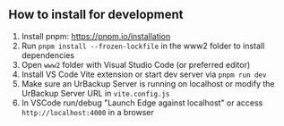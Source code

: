 ## How to install for development

1.  Install pnpm: https://pnpm.io/installation
2.  Run `pnpm install --frozen-lockfile` in the www2 folder to install dependencies
3.  Open `www2` folder with Visual Studio Code (or preferred editor)
4.  Install VS Code Vite extension or start dev server via `pnpm run dev`
5.  Make sure an UrBackup Server is running on localhost or modify the UrBackup Server URL in `vite.config.js`
6.  In VSCode run/debug "Launch Edge against localhost" or access `http://localhost:4000` in a browser
